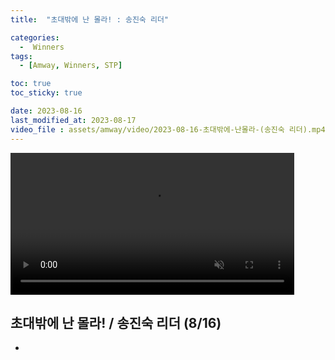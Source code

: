 ```yaml
---
title:  "초대밖에 난 몰라! : 송진숙 리더" 

categories:
  -  Winners
tags:
  - [Amway, Winners, STP]

toc: true
toc_sticky: true

date: 2023-08-16
last_modified_at: 2023-08-17
video_file : assets/amway/video/2023-08-16-초대밖에-난몰라-(송진숙 리더).mp4
---
```



<video width="90%" muted autoplay controls>
    <source src="{{ page.video_file | relative_url }}" type="video/mp4">
</video>



## 초대밖에 난 몰라! / 송진숙 리더 (8/16)


+ 